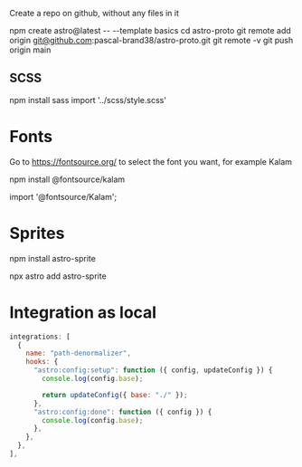 Create a repo on github, without any files in it

npm create astro@latest -- --template basics
cd astro-proto
git remote add origin git@github.com:pascal-brand38/astro-proto.git
git remote -v
git push origin main


## SCSS

npm install sass
import '../scss/style.scss'


# Fonts

Go to https://fontsource.org/ to select the font you want, for example Kalam

npm install @fontsource/kalam

import '@fontsource/Kalam';


# Sprites

npm install astro-sprite

npx astro add astro-sprite

# Integration as local


```js
integrations: [
  {
    name: "path-denormalizer",
    hooks: {
      "astro:config:setup": function ({ config, updateConfig }) {
        console.log(config.base);

        return updateConfig({ base: "./" });
      },
      "astro:config:done": function ({ config }) {
        console.log(config.base);
      },
    },
  },
],
```
